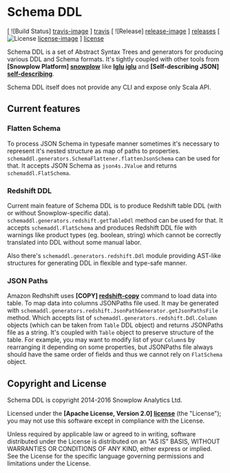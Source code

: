 # Schema DDL

[ ![Build Status] [travis-image] ] [travis]  [ ![Release] [release-image] ] [releases] [ ![License] [license-image] ] [license]

Schema DDL is a set of Abstract Syntax Trees and generators for producing various DDL and Schema formats.
It's tightly coupled with other tools from **[Snowplow Platform] [snowplow]** like
**[Iglu] [iglu]** and **[Self-describing JSON] [self-describing]**.

Schema DDL itself does not provide any CLI and expose only Scala API.

## Current features

### Flatten Schema

To process JSON Schema in typesafe manner sometimes it's necessary to represent it's nested structure as map of paths to properties.
``schemaddl.generators.SchemaFlattener.flattenJsonSchema`` can be used for that.
It accepts JSON Schema as ``json4s.JValue`` and returns ``schemaddl.FlatSchema``.

### Redshift DDL

Current main feature of Schema DDL is to produce Redshift table DDL (with or without Snowplow-specific data).
``schemaddl.generators.redshift.getTableDdl`` method can be used for that.
It accepts ``schemaddl.FlatSchema`` and produces Redshift DDL file with warnings like product types
(eg. boolean, string) which cannot be correctly translated into DDL without some manual labor.

Also there's ``schemaddl.generators.redshift.Ddl`` module providing AST-like structures for generating DDL in flexible and type-safe manner.

### JSON Paths

Amazon Redhshift uses **[COPY] [redshift-copy]** command to load data into table.
To map data into columns JSONPaths file used. 
It may be generated with ``schemaddl.generators.redshift.JsonPathGenerator.getJsonPathsFile`` method.
Which accepts list of ``schemaddl.generators.redshift.Ddl.Column`` objects (which can be taken from ``Table`` DDL object) and returns JSONPaths file as a string.
It's coupled with ``Table`` object to preserve structure of the table. 
For example, you may want to modify list of your ``Column``s by rearranging it depending on some properties, 
but JSONPaths file always should have the same order of fields and thus we cannot rely on ``FlatSchema`` object.


## Copyright and License

Schema DDL is copyright 2014-2016 Snowplow Analytics Ltd.

Licensed under the **[Apache License, Version 2.0] [license]** (the "License");
you may not use this software except in compliance with the License.

Unless required by applicable law or agreed to in writing, software
distributed under the License is distributed on an "AS IS" BASIS,
WITHOUT WARRANTIES OR CONDITIONS OF ANY KIND, either express or implied.
See the License for the specific language governing permissions and
limitations under the License.



[travis]: https://travis-ci.org/snowplow/schema-ddl
[travis-image]: https://travis-ci.org/snowplow/schema-ddl.png?branch=master

[license-image]: http://img.shields.io/badge/license-Apache--2-blue.svg?style=flat
[license]: http://www.apache.org/licenses/LICENSE-2.0

[release-image]: http://img.shields.io/badge/release-0.5.0-blue.svg?style=flat
[releases]: https://github.com/snowplow/schema-ddl/releases

[snowplow]: https://github.com/snowplow/snowplow
[iglu]: https://github.com/snowplow/iglu
[self-describing]: http://snowplowanalytics.com/blog/2014/05/15/introducing-self-describing-jsons/
[redshift-copy]: http://docs.aws.amazon.com/redshift/latest/dg/r_COPY.html
